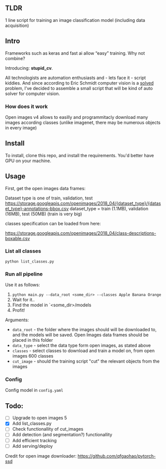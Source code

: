 
## TLDR
1 line script for training an image classification model (including data acquisition)

## Intro

Frameworks such as keras and fast ai allow “easy” training. Why not combine?

Introducing: **stupid_cv**.

All technologists are automation enthusiasts and - lets face it - script kiddies. And since according to Eric Schmidt computer vision is a [solved](https://twitter.com/math_rachel/status/1188863155612471306) problem, I’ve decided to assemble a small script that will be kind of auto solver for computer vision.

### How does it work

Open images v4 allows to easilly and programmitacly download many images according classes (unlike imagenet, there may be numerous objects in every image)


## Install

To install, clone this repo, and install the requirements. You'd better have GPU on your machine.

## Usage

First, get the open images data frames:

Dataset type is one of train, validation, test
https://storage.googleapis.com/openimages/2018_04/{dataset_type}/{dataset_type}-annotations-bbox.csv
dataset_type = train (1.1MB), validation (16MB), test (50MB) (train is very big)

classes specification can be loaded from here:

https://storage.googleapis.com/openimages/2018_04/class-descriptions-boxable.csv

### List all classes
`python list_classes.py`

### Run all pipeline
Use it as follows:
1. `python main.py --data_root <some_dir> --classes Apple Banana Orange`
2. Wait for it..
3. Find the model in `<some_dir>/models
4. Profit!

Arguments:

* `data_root` - the folder where the images should will be downloaded to, and the models will be saved. Open Images data frames should be placed in this folder
* `data_type` - select the data type form open images, as stated above
* `classes` - select classes to download and train a model on, from open images 600 classes
* `cut_image` - should the training script "cut" the relevant objects from the images

### Config

Config model in `config.yaml`

## Todo: 
- [ ] Upgrade to open images 5
- [x] Add list_classes.py
- [ ] Check functionallity of cut_images
- [ ] Add detection (and segmentation?) functionallity
- [ ] Add efficient tracking
- [ ] Add serving/deploy

Credit for open image downloader: https://github.com/qfgaohao/pytorch-ssd
